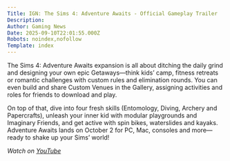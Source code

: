 ```yaml
---
Title: IGN: The Sims 4: Adventure Awaits - Official Gameplay Trailer
Description: 
Author: Gaming News
Date: 2025-09-10T22:01:55.000Z
Robots: noindex,nofollow
Template: index
---
```

<p>The Sims 4: Adventure Awaits expansion is all about ditching the daily grind and designing your own epic Getaways—think kids’ camp, fitness retreats or romantic challenges with custom rules and elimination rounds. You can even build and share Custom Venues in the Gallery, assigning activities and roles for friends to download and play.</p>

<p>On top of that, dive into four fresh skills (Entomology, Diving, Archery and Papercrafts), unleash your inner kid with modular playgrounds and Imaginary Friends, and get active with spin bikes, waterslides and kayaks. Adventure Awaits lands on October 2 for PC, Mac, consoles and more—ready to shake up your Sims’ world!</p>

<p><em>Watch on <a href="https://www.youtube.com/watch?v=ZGCMalbY9Io" rel="noopener noreferrer">YouTube</a></em></p>

